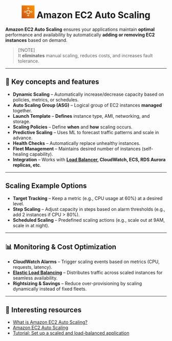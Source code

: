 <h1 align="center">
  <img src="../assets/ec2-auto-scaling.png" alt="AWS Auto Scaling" width="40px"/>  
  Amazon EC2 Auto Scaling
</h1>

**Amazon EC2 Auto Scaling** ensures your applications maintain **optimal** performance and availability by automatically **adding or removing EC2 instances** based on demand. 

> [!NOTE]\
> It **eliminates** manual scaling, reduces costs, and increases fault tolerance. 

---

## 🔑 Key concepts and features

- **Dynamic Scaling** – Automatically increase/decrease capacity based on policies, metrics, or schedules.
- **Auto Scaling Group (ASG)** – Logical group of EC2 instances **managed** together. 
- **Launch Template** – **Defines** instance type, AMI, networking, and storage. 
- **Scaling Policies** – Define **when** and **how** scaling occurs. 
- **Predictive Scaling** – Uses ML to forecast traffic patterns and scale in advance. 
- **Health Checks** – Automatically replace unhealthy instances. 
- **Fleet Management** – Maintains desired number of instances (self-healing capability). 
- **Integration** – Works with **[Load Balancer](./08-aws-elb.md), CloudWatch, ECS, RDS Aurora replicas, etc**. 

---

## Scaling Example Options

- **Target Tracking** – Keep a metric (e.g., CPU usage at 60%) at a desired level. 
- **Step Scaling** – Adjust capacity in steps based on alarm thresholds (e.g., add 2 instances if CPU > 80%). 
- **Scheduled Scaling** – Predefined scaling actions (e.g., scale out at 9AM, scale in at night). 

---

## 📊 Monitoring & Cost Optimization

- **CloudWatch Alarms** – Trigger scaling events based on metrics (CPU, requests, latency). 
- [**Elastic Load Balancing**](./08-aws-elb.md) – Distributes traffic across scaled instances for seamless availability. 
- **Rightsizing & Savings** – Reduce over-provisioning by scaling dynamically instead of fixed fleets. 

---



## 🔗 Interesting resources
- [What is Amazon EC2 Auto Scaling?](https://docs.aws.amazon.com/autoscaling/ec2/userguide/what-is-amazon-ec2-auto-scaling.html)
- [Amazon EC2 Auto Scaling](https://www.geeksforgeeks.org/devops/amazon-web-services-scaling-amazon-ec2/)
- [Tutorial: Set up a scaled and load-balanced application](https://docs.aws.amazon.com/autoscaling/ec2/userguide/tutorial-ec2-auto-scaling-load-balancer.html)






